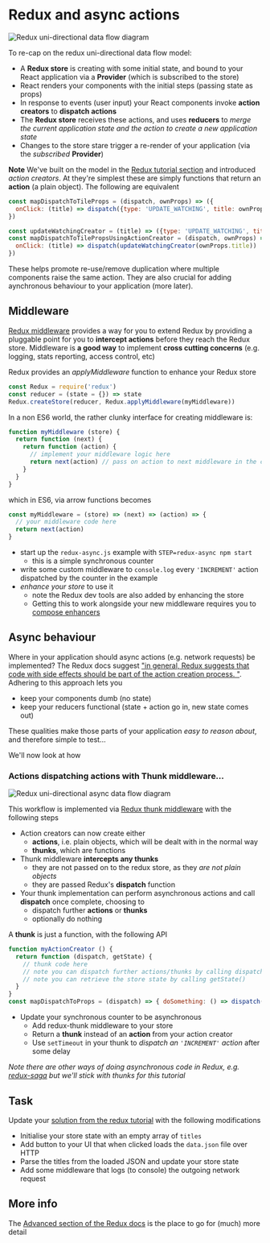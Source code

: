 # Redux and async actions

![Redux uni-directional data flow diagram](https://rawgit.com/crosslandwa/react-redux-primer/master/redux-async/ReduxUnidirectionalActionCreator2.svg)

To re-cap on the redux uni-directional data flow model:
- A **Redux store** is creating with some initial state, and bound to your React application via a **Provider** (which is subscribed to the store)
- React renders your components with the initial steps (passing state as props)
- In response to events (user input) your React components invoke **action creators** to **dispatch actions**
- The **Redux store** receives these actions, and uses **reducers** to *merge the current application state and the action to create a new application state*
- Changes to the store stare trigger a re-render of your application (via the *subscribed* **Provider**)

**Note**
We've built on the model in the [Redux tutorial section](../redux#redux-uni-directional-flow) and introduced *action creators*. At they're simplest these are simply functions that return an **action** (a plain object). The following are equivalent
```javascript
const mapDispatchToTileProps = (dispatch, ownProps) => ({
  onClick: (title) => dispatch({type: 'UPDATE_WATCHING', title: ownProps.title})
})

const updateWatchingCreator = (title) => ({type: 'UPDATE_WATCHING', title: title})
const mapDispatchToTilePropsUsingActionCreator = (dispatch, ownProps) => ({
  onClick: (title) => dispatch(updateWatchingCreator(ownProps.title))
})
```
These helps promote re-use/remove duplication where multiple components raise the same action. They are also crucial for adding aynchronous behaviour to your application (more later).

## Middleware

[Redux middleware](http://redux.js.org/docs/advanced/Middleware.html) provides a way for you to extend Redux by providing a pluggable point for you to **intercept actions** before they reach the Redux store. Middleware is **a good way** to implement **cross cutting concerns** (e.g. logging, stats reporting, access control, etc)

Redux provides an *applyMiddleware* function to enhance your Redux store
```javascript
const Redux = require('redux')
const reducer = (state = {}) => state
Redux.createStore(reducer, Redux.applyMiddleware(myMiddleware))
```
In a non ES6 world, the rather clunky interface for creating middleware is:
```javascript
function myMiddleware (store) {
  return function (next) {
    return function (action) {
      // implement your middleware logic here
      return next(action) // pass on action to next middleware in the chain (or the Redux store)
    }
  }
}
```

which in ES6, via arrow functions becomes
```javascript
const myMiddleware = (store) => (next) => (action) => {
  // your middleware code here
  return next(action)
}
```

- start up the `redux-async.js` example with `STEP=redux-async npm start`
  - this is a simple synchronous counter
- write some custom middleware to `console.log` every `'INCREMENT'` action dispatched by the counter in the example
- *enhance your store* to use it
  - note the Redux dev tools are also added by enhancing the store
  - Getting this to work alongside your new middleware requires you to [compose enhancers](https://github.com/zalmoxisus/redux-devtools-extension#12-advanced-store-setup)

## Async behaviour

Where in your application should async actions (e.g. network requests) be implemented? The Redux docs suggest ["in general, Redux suggests that code with side effects should be part of the action creation process. "](http://redux.js.org/docs/faq/Actions.html#how-can-i-represent-side-effects-such-as-ajax-calls-why-do-we-need-things-like-action-creators-thunks-and-middleware-to-do-async-behavior). Adhering to this approach lets you
- keep your components dumb (no state)
- keep your reducers functional (state + action go in, new state comes out)

These qualities make those parts of your application *easy to reason about*, and therefore simple to test...

We'll now look at how

### Actions dispatching actions with Thunk middleware...

![Redux uni-directional async data flow diagram](https://rawgit.com/crosslandwa/react-redux-primer/master/redux-async/ReduxUnidirectionalAsyncAction2.svg)

This workflow is implemented via [Redux thunk middleware](https://github.com/gaearon/redux-thunk) with the following steps
- Action creators can now create either
  - **actions**, i.e. plain objects, which will be dealt with in the normal way
  - **thunks**, which are functions
- Thunk middleware **intercepts any thunks**
  - they are not passed on to the redux store, as they *are not plain objects*
  - they are passed Redux's **dispatch** function
- Your thunk implementation can perform asynchronous actions and call **dispatch** once complete, choosing to
  - dispatch further **actions** or **thunks**
  - optionally do nothing

A **thunk** is just a function, with the following API
```javascript
function myActionCreator () {
  return function (dispatch, getState) {
    // thunk code here
    // note you can dispatch further actions/thunks by calling dispatch()
    // note you can retrieve the store state by calling getState()
  }
}
const mapDispatchToProps = (dispatch) => { doSomething: () => dispatch(myActionCreator()) }
```

- Update your synchronous counter to be asynchronous
  - Add redux-thunk middleware to your store
  - Return a **thunk** instead of an **action** from your action creator
  - Use `setTimeout` in your thunk to *dispatch an `'INCREMENT'` action* after some delay

*Note there are other ways of doing asynchronous code in Redux, e.g. [redux-saga](https://redux-saga.js.org/) but we'll stick with thunks for this tutorial*

## Task

Update your [solution from the redux tutorial](../redux#final-task) with the following modifications
- Initialise your store state with an empty array of `titles`
- Add button to your UI that when clicked loads the `data.json` file over HTTP
- Parse the titles from the loaded JSON and update your store state
- Add some middleware that logs (to console) the outgoing network request

## More info

The [Advanced section of the Redux docs](http://redux.js.org/docs/advanced/) is the place to go for (much) more detail
